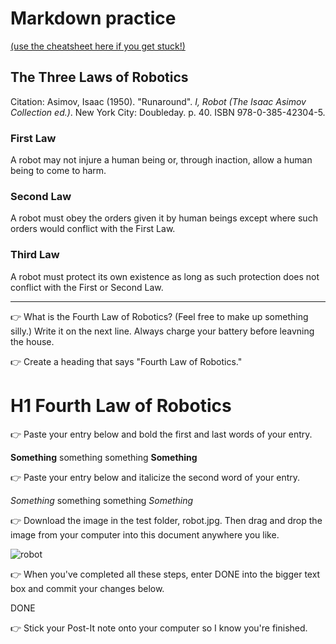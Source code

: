 # Markdown practice 

[(use the cheatsheet here if you get stuck!)](https://www.markdownguide.org/cheat-sheet/)

## The Three Laws of Robotics
Citation: Asimov, Isaac (1950). "Runaround". *I, Robot (The Isaac Asimov Collection ed.)*. New York City: Doubleday. p. 40. ISBN 978-0-385-42304-5.

### First Law
A robot may not injure a human being or, through inaction, allow a human being to come to harm.

### Second Law
A robot must obey the orders given it by human beings except where such orders would conflict with the First Law.

### Third Law
A robot must protect its own existence as long as such protection does not conflict with the First or Second Law.

___

👉 What is the Fourth Law of Robotics? (Feel free to make up something silly.) Write it on the next line.
Always charge your battery before leavning the house.

👉 Create a heading that says "Fourth Law of Robotics."
 
# H1   Fourth Law of Robotics

👉 Paste your entry below and bold the first and last words of your entry.
	
 **Something** something something **Something**

👉 Paste your entry below and italicize the second word of your entry.

*Something* something something *Something*

👉 Download the image in the test folder, robot.jpg. Then drag and drop the image from your computer into this document anywhere you like.

![robot](https://user-images.githubusercontent.com/111807159/189771765-a558a4f7-6b05-42d5-86a7-fa75b2b5e8c4.jpg)


👉 When you've completed all these steps, enter DONE into the bigger text box and commit your changes below.
  
 DONE
 
👉 Stick your Post-It note onto your computer so I know you're finished.
